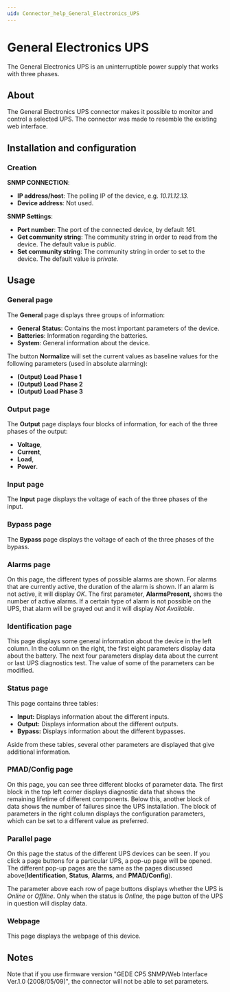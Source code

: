 ```yaml
---
uid: Connector_help_General_Electronics_UPS
---
```


# General Electronics UPS

The General Electronics UPS is an uninterruptible power supply that works with three phases.

## About

The General Electronics UPS connector makes it possible to monitor and control a selected UPS. The connector was made to resemble the existing web interface.

## Installation and configuration

### Creation

**SNMP CONNECTION**:

- **IP address/host**: The polling IP of the device, e.g. *10.11.12.13.*
- **Device address**: Not used.

**SNMP Settings**:

- **Port number**: The port of the connected device, by default *161.*
- **Get community string**: The community string in order to read from the device. The default value is *public*.
- **Set community string**: The community string in order to set to the device. The default value is *private.*

## Usage

### General page

The **General** page displays three groups of information:

- **General** **Status**: Contains the most important parameters of the device.
- **Batteries**: Information regarding the batteries.
- **System**: General information about the device.

The button **Normalize** will set the current values as baseline values for the following parameters (used in absolute alarming):

- **(Output) Load Phase 1**
- **(Output) Load Phase 2**
- **(Output) Load Phase 3**

### Output page

The **Output** page displays four blocks of information, for each of the three phases of the output:

- **Voltage**,
- **Current**,
- **Load**,
- **Power**.

### Input page

The **Input** page displays the voltage of each of the three phases of the input.

### Bypass page

The **Bypass** page displays the voltage of each of the three phases of the bypass.

### Alarms page

On this page, the different types of possible alarms are shown. For alarms that are currently active, the duration of the alarm is shown. If an alarm is not active, it will display *OK*. The first parameter, **AlarmsPresent,** shows the number of active alarms. If a certain type of alarm is not possible on the UPS, that alarm will be grayed out and it will display *Not* *Available*.

### Identification page

This page displays some general information about the device in the left column. In the column on the right, the first eight parameters display data about the battery. The next four parameters display data about the current or last UPS diagnostics test. The value of some of the parameters can be modified.

### Status page

This page contains three tables:

- **Input:** Displays information about the different inputs.
- **Output:** Displays information about the different outputs.
- **Bypass:** Displays information about the different bypasses.

Aside from these tables, several other parameters are displayed that give additional information.

### PMAD/Config page

On this page, you can see three different blocks of parameter data. The first block in the top left corner displays diagnostic data that shows the remaining lifetime of different components. Below this, another block of data shows the number of failures since the UPS installation. The block of parameters in the right column displays the configuration parameters, which can be set to a different value as preferred.

### Parallel page

On this page the status of the different UPS devices can be seen. If you click a page buttons for a particular UPS, a pop-up page will be opened. The different pop-up pages are the same as the pages discussed above(**Identification**, **Status**, **Alarms**, and **PMAD/Config**).

The parameter above each row of page buttons displays whether the UPS is *Online* or *Offline*. Only when the status is *Online,* the page button of the UPS in question will display data.

### Webpage

This page displays the webpage of this device.

## Notes

Note that if you use firmware version "GEDE CP5 SNMP/Web Interface Ver.1.0 (2008/05/09)", the connector will not be able to set parameters.
